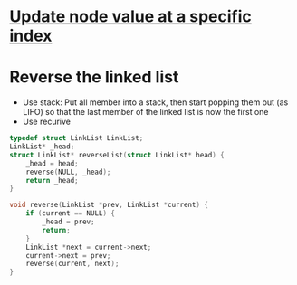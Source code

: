 # [Update node value at a specific index](update_at_specific_index.c)
# Reverse the linked list
* Use stack: Put all member into a stack, then start popping them out (as LIFO) so that the last member of the linked list is now the first one
* Use recurive
```c
typedef struct LinkList LinkList;
LinkList* _head;
struct LinkList* reverseList(struct LinkList* head) {
    _head = head;
    reverse(NULL, _head);
    return _head;
}

void reverse(LinkList *prev, LinkList *current) {
    if (current == NULL) {
        _head = prev;
        return;
    }
    LinkList *next = current->next;
    current->next = prev;
    reverse(current, next);
}
```
